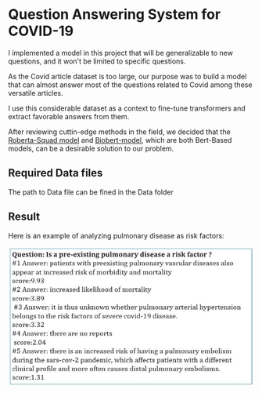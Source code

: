# Question Answering System for COVID-19
I implemented a model in this project that will be generalizable to new questions, and it won't be limited to specific questions.

As the Covid article dataset is too large, our purpose was to build a model that can almost answer most of the questions related to Covid among these versatile articles.

I use this considerable dataset as a context to fine-tune transformers and extract  favorable answers from them. 

After reviewing cuttin-edge methods in the field, we decided that the [Roberta-Squad model](https://huggingface.co/deepset/roberta-base-squad2) and [Biobert-model](https://huggingface.co/clagator/biobert_squad2_cased), which are both Bert-Based models, can be a desirable solution to our problem.


## Required Data files
The path to Data file can be fined in the Data folder

## Result
Here is an example of analyzing pulmonary disease as risk factors:

![this](Images/Covid19RiskFactors.JPG)
